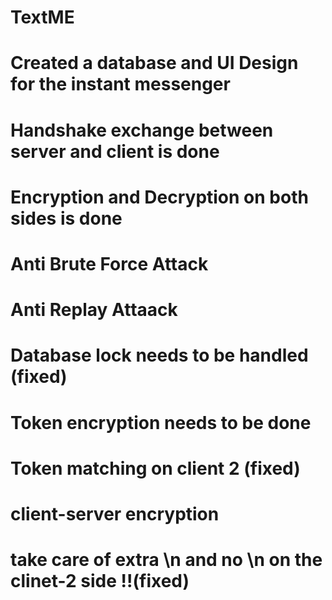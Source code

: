# TextME
# Created a database and UI Design for the instant messenger
# Handshake exchange between server and client is done
# Encryption and Decryption on both sides is done
# Anti Brute Force Attack
# Anti Replay Attaack
# Database lock needs to be handled (fixed)
# Token encryption needs to be done
# Token matching on client 2 (fixed)
# client-server encryption
# take care of extra \n and no \n on the clinet-2 side !!(fixed)
